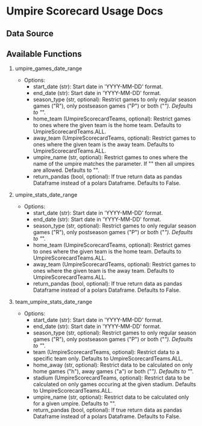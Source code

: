 # Umpire Scorecard Usage Docs

## Data Source

## Available Functions

1. umpire_games_date_range
    - Options:
      - start_date (str): Start date in 'YYYY-MM-DD' format.
      - end_date (str): Start date in 'YYYY-MM-DD' format.
      - season_type (str, optional): Restrict games to only regular season games ("R"), only postseason games ("P") or both ("*"). Defaults to "*".
      - home_team (UmpireScorecardTeams, optional): Restrict games to ones where the given team is the home team. Defaults to UmpireScorecardTeams.ALL.
      - away_team (UmpireScorecardTeams, optional): Restrict games to ones where the given team is the away team. Defaults to UmpireScorecardTeams.ALL.
      - umpire_name (str, optional): Restrict games to ones where the name of the umpire matches the parameter. If "" then all umpires are allowed. Defaults to "".
      - return_pandas (bool, optional): If true return data as pandas Dataframe instead of a polars Dataframe. Defaults to False.
2. umpire_stats_date_range
    - Options:
      - start_date (str): Start date in 'YYYY-MM-DD' format.
      - end_date (str): Start date in 'YYYY-MM-DD' format.
      - season_type (str, optional): Restrict games to only regular season games ("R"), only postseason games ("P") or both ("*"). Defaults to "*".
      - home_team (UmpireScorecardTeams, optional): Restrict games to ones where the given team is the home team. Defaults to UmpireScorecardTeams.ALL.
      - away_team (UmpireScorecardTeams, optional): Restrict games to ones where the given team is the away team. Defaults to UmpireScorecardTeams.ALL.
      - return_pandas (bool, optional): If true return data as pandas Dataframe instead of a polars Dataframe. Defaults to False.

3. team_umpire_stats_date_range
   - Options:
     - start_date (str): Start date in 'YYYY-MM-DD' format.
     - end_date (str): Start date in 'YYYY-MM-DD' format.
     - season_type (str, optional): Restrict games to only regular season games ("R"), only postseason games ("P") or both ("*"). Defaults to "*".
     - team (UmpireScorecardTeams, optional): Restrict data to a specific team only. Defaults to UmpireScorecardTeams.ALL.
     - home_away (str, optional): Restrict data to be calculated on only home games ("h"), away games ("a") or both ("*"). Defaults to "*".
     - stadium (UmpireScorecardTeams, optional): Restrict data to be calculated on only games occuring at the given stadium. Defaults to UmpireScorecardTeams.ALL.
     - umpire_name (str, optional): Restrict data to be calculated only for a given umpire. Defaults to "".
     - return_pandas (bool, optional): If true return data as pandas Dataframe instead of a polars Dataframe. Defaults to False.
